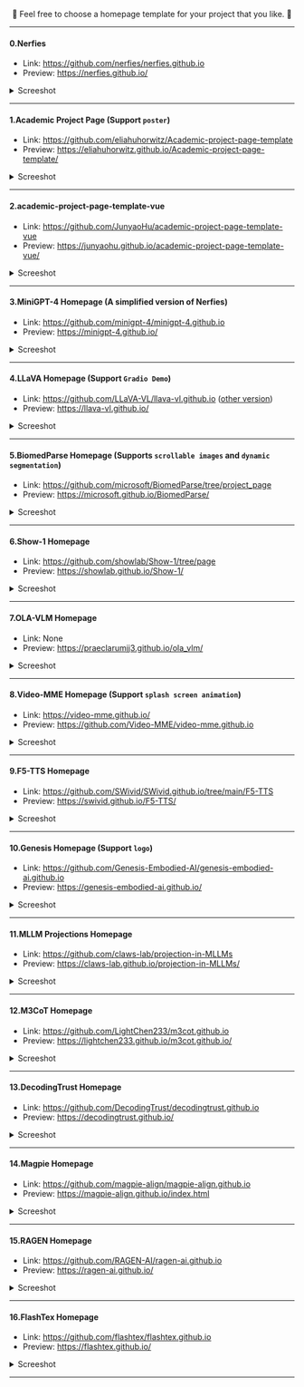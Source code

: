<p align="center">
  🎉 Feel free to choose a homepage template for your project that you like. 🎉
</p>

---

#### 0.Nerfies

- Link: https://github.com/nerfies/nerfies.github.io
- Preview: https://nerfies.github.io/
<details>
    <summary>Screeshot</summary>
  
![](assets/nerfies.png)

</details>

---

#### 1.Academic Project Page (Support `poster`)

- Link: https://github.com/eliahuhorwitz/Academic-project-page-template
- Preview: https://eliahuhorwitz.github.io/Academic-project-page-template/
<details>
    <summary>Screeshot</summary>
  
![](assets/adademic-project.png)

</details>

---

#### 2.academic-project-page-template-vue

- Link: https://github.com/JunyaoHu/academic-project-page-template-vue
- Preview: https://junyaohu.github.io/academic-project-page-template-vue/
<details>
    <summary>Screeshot</summary>
  
![](assets/395843745-0432d357-7bed-4c48-b846-80e4cfa56f12.png)

</details>

---

#### 3.MiniGPT-4 Homepage (A simplified version of Nerfies)

- Link: https://github.com/minigpt-4/minigpt-4.github.io
- Preview: https://minigpt-4.github.io/
<details>
    <summary>Screeshot</summary>
  
![](assets/minigpt-4.png)

</details>

---

#### 4.LLaVA Homepage (Support `Gradio Demo`)

- Link: https://github.com/LLaVA-VL/llava-vl.github.io ([other version](https://t2v-turbo.github.io/))
- Preview: https://llava-vl.github.io/
<details>
    <summary>Screeshot</summary>
  
![](assets/llava.png)

</details>

---

#### 5.BiomedParse Homepage (Supports `scrollable images` and `dynamic segmentation`)

- Link: https://github.com/microsoft/BiomedParse/tree/project_page
- Preview: https://microsoft.github.io/BiomedParse/
<details>
    <summary>Screeshot</summary>
  
![](assets/biomedparse.png)

</details>

---

#### 6.Show-1 Homepage

- Link: https://github.com/showlab/Show-1/tree/page
- Preview: https://showlab.github.io/Show-1/
<details>
    <summary>Screeshot</summary>
  
![](assets/show-1.png)

</details>

---

#### 7.OLA-VLM Homepage

- Link: None
- Preview: https://praeclarumjj3.github.io/ola_vlm/
<details>
    <summary>Screeshot</summary>
  
![](assets/ola-vlm.png)

</details>

---

#### 8.Video-MME Homepage (Support `splash screen animation`)

- Link: https://video-mme.github.io/
- Preview: https://github.com/Video-MME/video-mme.github.io
<details>
    <summary>Screeshot</summary>
  
![](assets/video-mme.png)

</details>

---

#### 9.F5-TTS Homepage

- Link: https://github.com/SWivid/SWivid.github.io/tree/main/F5-TTS
- Preview: https://swivid.github.io/F5-TTS/
<details>
    <summary>Screeshot</summary>
  
![](assets/f5-tts.png)

</details>

---

#### 10.Genesis Homepage (Support `logo`)

- Link: https://github.com/Genesis-Embodied-AI/genesis-embodied-ai.github.io
- Preview: https://genesis-embodied-ai.github.io/
<details>
    <summary>Screeshot</summary>
  
![](assets/genesis.png)

</details>

---

#### 11.MLLM Projections Homepage

- Link: https://github.com/claws-lab/projection-in-MLLMs
- Preview: https://claws-lab.github.io/projection-in-MLLMs/
<details>
    <summary>Screeshot</summary>
  
![](assets/mllm-pro.png)

</details>

---

#### 12.M3CoT Homepage

- Link: https://github.com/LightChen233/m3cot.github.io
- Preview: https://lightchen233.github.io/m3cot.github.io/
<details>
    <summary>Screeshot</summary>
  
![](assets/m3cot.png)

</details>

---

#### 13.DecodingTrust Homepage

- Link: https://github.com/DecodingTrust/decodingtrust.github.io
- Preview: https://decodingtrust.github.io/
<details>
    <summary>Screeshot</summary>
  
![](assets/decodingtrust.png)

</details>

---

#### 14.Magpie Homepage

- Link: https://github.com/magpie-align/magpie-align.github.io
- Preview: https://magpie-align.github.io/index.html
<details>
    <summary>Screeshot</summary>
  
![](assets/magpie.png)

</details>

---

#### 15.RAGEN Homepage

- Link: https://github.com/RAGEN-AI/ragen-ai.github.io
- Preview: https://ragen-ai.github.io/
<details>
    <summary>Screeshot</summary>
  
![](assets/ragen.png)

</details>

---

#### 16.FlashTex Homepage

- Link: https://github.com/flashtex/flashtex.github.io
- Preview: https://flashtex.github.io/
<details>
    <summary>Screeshot</summary>
  
![](assets/flashtex.png)

</details>

---
